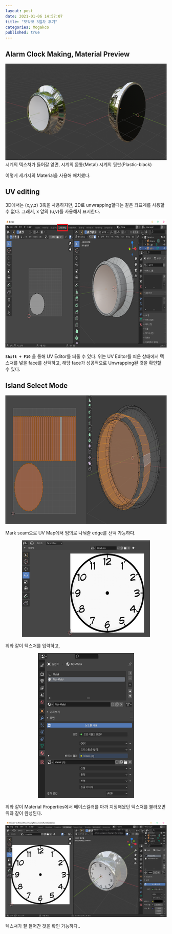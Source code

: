 ```yaml
---
layout: post
date: 2021-01-06 14:57:07
title: "모각코 3일차 후기"
categories: Mogakco
published: true
---
```


## Alarm Clock Making, Material Preview

<div style="float: left; width: 50%"><img src="/assets/images/2021-01-06-15-38-30.png" height="300" alt="front view"/></div>

<div style="float: left; width: 50%"><img src="/assets/images/2021-01-06-15-39-18.png" height="300" alt="back view"/></div>

시계의 텍스쳐가 들어갈 앞면,
시계의 몸통(Metal)
시계의 뒷판(Plastic-black)

이렇게 세가지의 Material을 사용해 배치했다.

## UV editing

3D에서는 (x,y,z) 3축을 사용하지만, 2D로 unwrapping할때는 같은 좌표계를 사용할 수 없다. 그래서, x 앞의 (u,v)를 사용해서 표시한다.

<center><img src="/assets/images/2021-01-06-15-49-26.png" width="1200" height="400" alt="UV editor"/></center>

**`Shift + F10`** 을 통해 UV Editor를 띄울 수 있다. 위는 UV Editor를 띄운 상태에서 텍스쳐를 넣을 face를 선택하고, 해당 face가 성공적으로 Unwrapping된 것을 확인할 수 있다.

## Island Select Mode

<center><img src="/assets/images/2021-01-06-16-08-27.png" width="600" height="400" alt="mark seam"/></center>

Mark seam으로 UV Map에서 임의로 나눠줄 edge를 선택 가능하다.

<center><img src="/assets/images/2021-01-06-16-43-45.png" width="400" height="300" alt="input texture"/></center>

위와 같이 텍스쳐를 입력하고,

<center><img src="/assets/images/2021-01-06-16-44-45.png" width="300" height="450" alt="apply texture"/></center>

위와 같이 Material Properties에서 베이스컬러를 아까 지정해놨던 텍스쳐를 불러오면 위와 같이 완성된다.

<center><img src="/assets/images/2021-01-06-18-00-34.png" width="600" height="300" alt="final image"/></center>

텍스쳐가 잘 들어간 것을 확인 가능하다..
